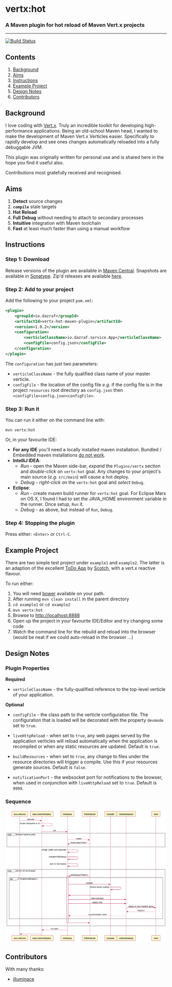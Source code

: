 # vertx:hot
### A Maven plugin for hot reload of Maven Vert.x projects
---

[![Build Status](https://travis-ci.org/dazraf/vertx-hot.svg?branch=master)](https://travis-ci.org/dazraf/vertx-hot)

## Contents

1. [Background](#background)
2. [Aims](#aims)
3. [Instructions](#instructions)
4. [Example Project](#example-project)
5. [Design Notes](#design-notes)
6. [Contributors](#contributors)

## Background

I love coding with [Vert.x](http://vertx.io). Truly an incredible toolkit for developing high-performance applications. Being an old-school Maven head, I wanted to make the development of Maven Vert.x Verticles easier. Specifically to rapidly develop and see ones changes automatically reloaded into a fully debuggable JVM. 

This plugin was originally written for personal use and is shared here in the hope you find it useful also.

Contributions most gratefully received and recognised.

## Aims

1. __Detect__ source changes
2. __`compile`__ stale targets
3. __Hot Reload__
4. __Full Debug__ without needing to attach to secondary processes
5. __Intuitive__ integration with Maven toolchain
6. __Fast__ at least much faster than using a manual workflow

## Instructions

### Step 1: Download

Release versions of the plugin are available in [Maven Central](http://search.maven.org/#search%7Cga%7C1%7Ca%3A%22vertx-hot-maven-plugin%22).
Snapshots are available in [Sonatype](https://oss.sonatype.org/content/groups/public/io/dazraf/vertx-hot-maven-plugin).
Zip'd releases are available [here](https://github.com/dazraf/vertx-hot/releases).

### Step 2: Add to your project
Add the following to your project `pom.xml`:

```xml
<plugin>
    <groupId>io.dazraf</groupId>
    <artifactId>vertx-hot-maven-plugin</artifactId>
    <version>1.0.2</version>
    <configuration>
        <verticleClassName>io.dazraf.service.App</verticleClassName>
        <configFile>config.json</configFile>
    </configuration>
</plugin>
```

The `configuration` has just two parameters:

* `verticleClassName` - the fully qualified class name of your master verticle.
* `configFile` - the location of the config file *e.g.* if the config file is in the project `resources` root directory as `config.json` then `<configFile>config.json<configFile>`.  

### Step 3: Run it

You can run it either on the command line with:

```
mvn vertx:hot
```

Or, in your favourite IDE: 

* __For any IDE__ you'll need a locally installed maven installation. Bundled / Embedded maven installations [do not work](https://github.com/dazraf/vertx-hot/issues/3).
* __IntelliJ IDEA__: 
  * *Run* - open the Maven side-bar, *expand* the `Plugins/vertx` section and *double-click* on `vertx:hot` goal. Any changes to your project's main source (*e.g.* `src/main`) will cause a hot deploy. 
  * *Debug* - *right-click* on the `vertx:hot` goal and *select* `Debug`.
* __Eclipse__:
  * *Run* - create maven build runner for `vertx:hot` goal. For Eclipse Mars on OS X, I found I had to set the JAVA_HOME environment variable in the runner. Once setup, `Run` it.
  * *Debug* - as above, but instead of `Run`, `Debug`.

### Step 4: Stopping the plugin

Press either: `<Enter>` or  `Ctrl-C`.

## Example Project
There are two simple test project under `example1` and `example2`. 
The latter is an adaption of the excellent [ToDo App](http://scotch.io/tutorials/javascript/creating-a-single-page-todo-app-with-node-and-angular)
by [Scotch](http://scotch.io), with a vert.x reactive flavour.

To run either: 

1. You will need [bower](http://bower.io) available on your path.
2. After running `mvn clean install` in the parent directory
3. `cd example1` or `cd example2`
4. `mvn vertx:hot`
5. Browse to [http://localhost:8888](http://localhost:8888)
6. Open up the project in your favourite IDE/Editor and try changing some code 
7. Watch the command line for the rebuild and reload into the browser (would be neat if we could auto-reload in the browser ...)

## Design Notes

### Plugin Properties

**Required**

* `verticleClassName` - the fully-qualified reference to the top-level verticle of your application.

**Optional**
 
* `configFile` - the class path to the verticle configuration file. The configuration that is loaded will be decorated 
with the property `devmode` set to `true`.

* `liveHttpReload` - when set to `true`, any web pages served by the application verticles will reload automatically 
  when the application is recompiled or when any static resources are updated. Default is `true`.
  
* `buildResources` - when set to `true`, any change to files under the resource directories will trigger a compile. 
Use this if your resources generate sources. Default is `false`.

* `notificationPort` - the websocket port for notifications to the browser, when used in conjunction with 
`liveHttpReload` set to `true`. Default is `9999`. 
 
### Sequence

![sequence diagram](design.png)

## Contributors

With many thanks:

* [illuminace](https://github.com/illuminace)

